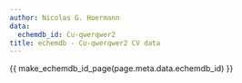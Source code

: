 ```yaml
---
author: Nicolas G. Hoermann
data:
  echemdb_id: Cu-qwerqwer2
title: echemdb - Cu-qwerqwer2 CV data
---
```


{{ make_echemdb_id_page(page.meta.data.echemdb_id) }}
